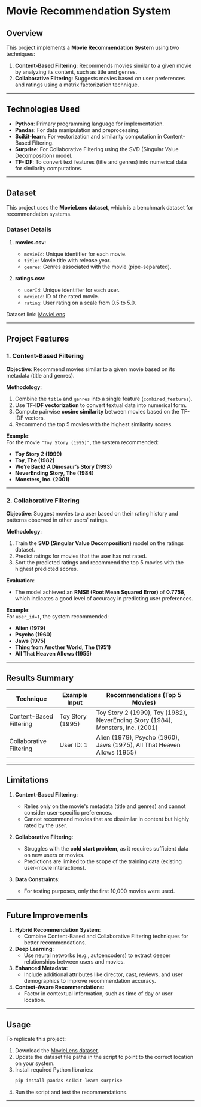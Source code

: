 # Movie Recommendation System 

## **Overview**

This project implements a **Movie Recommendation System** using two techniques:
1. **Content-Based Filtering**: Recommends movies similar to a given movie by analyzing its content, such as title and genres.
2. **Collaborative Filtering**: Suggests movies based on user preferences and ratings using a matrix factorization technique.

---

## **Technologies Used**
- **Python**: Primary programming language for implementation.
- **Pandas**: For data manipulation and preprocessing.
- **Scikit-learn**: For vectorization and similarity computation in Content-Based Filtering.
- **Surprise**: For Collaborative Filtering using the SVD (Singular Value Decomposition) model.
- **TF-IDF**: To convert text features (title and genres) into numerical data for similarity computations.

---

## **Dataset**
This project uses the **MovieLens dataset**, which is a benchmark dataset for recommendation systems.

### **Dataset Details**
1. **movies.csv**:
   - `movieId`: Unique identifier for each movie.
   - `title`: Movie title with release year.
   - `genres`: Genres associated with the movie (pipe-separated).

2. **ratings.csv**:
   - `userId`: Unique identifier for each user.
   - `movieId`: ID of the rated movie.
   - `rating`: User rating on a scale from 0.5 to 5.0.

Dataset link: [MovieLens](https://grouplens.org/datasets/movielens/)

---

## **Project Features**

### **1. Content-Based Filtering**
**Objective**: Recommend movies similar to a given movie based on its metadata (title and genres).

**Methodology**:
1. Combine the `title` and `genres` into a single feature (`combined_features`).
2. Use **TF-IDF vectorization** to convert textual data into numerical form.
3. Compute pairwise **cosine similarity** between movies based on the TF-IDF vectors.
4. Recommend the top 5 movies with the highest similarity scores.

**Example**:  
For the movie `"Toy Story (1995)"`, the system recommended:
- **Toy Story 2 (1999)**
- **Toy, The (1982)**
- **We’re Back! A Dinosaur’s Story (1993)**
- **NeverEnding Story, The (1984)**
- **Monsters, Inc. (2001)**

---

### **2. Collaborative Filtering**
**Objective**: Suggest movies to a user based on their rating history and patterns observed in other users' ratings.

**Methodology**:
1. Train the **SVD (Singular Value Decomposition)** model on the ratings dataset.
2. Predict ratings for movies that the user has not rated.
3. Sort the predicted ratings and recommend the top 5 movies with the highest predicted scores.

**Evaluation**:
- The model achieved an **RMSE (Root Mean Squared Error)** of **0.7756**, which indicates a good level of accuracy in predicting user preferences.

**Example**:  
For `user_id=1`, the system recommended:
- **Alien (1979)**
- **Psycho (1960)**
- **Jaws (1975)**
- **Thing from Another World, The (1951)**
- **All That Heaven Allows (1955)**

---

## **Results Summary**

| **Technique**            | **Example Input**          | **Recommendations** (Top 5 Movies)                       |
|--------------------------|---------------------------|---------------------------------------------------------|
| Content-Based Filtering  | Toy Story (1995)          | Toy Story 2 (1999), Toy (1982), NeverEnding Story (1984), Monsters, Inc. (2001) |
| Collaborative Filtering   | User ID: 1               | Alien (1979), Psycho (1960), Jaws (1975), All That Heaven Allows (1955)         |

---

## **Limitations**
1. **Content-Based Filtering**:
   - Relies only on the movie's metadata (title and genres) and cannot consider user-specific preferences.
   - Cannot recommend movies that are dissimilar in content but highly rated by the user.

2. **Collaborative Filtering**:
   - Struggles with the **cold start problem**, as it requires sufficient data on new users or movies.
   - Predictions are limited to the scope of the training data (existing user-movie interactions).

3. **Data Constraints**:
   - For testing purposes, only the first 10,000 movies were used.

---

## **Future Improvements**
1. **Hybrid Recommendation System**:
   - Combine Content-Based and Collaborative Filtering techniques for better recommendations.
2. **Deep Learning**:
   - Use neural networks (e.g., autoencoders) to extract deeper relationships between users and movies.
3. **Enhanced Metadata**:
   - Include additional attributes like director, cast, reviews, and user demographics to improve recommendation accuracy.
4. **Context-Aware Recommendations**:
   - Factor in contextual information, such as time of day or user location.

---

## **Usage**
To replicate this project:
1. Download the [MovieLens dataset](https://grouplens.org/datasets/movielens/).
2. Update the dataset file paths in the script to point to the correct location on your system.
3. Install required Python libraries:
   ```bash
   pip install pandas scikit-learn surprise
   ```
4. Run the script and test the recommendations.

---

